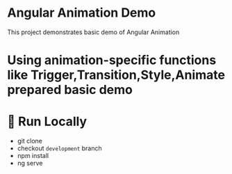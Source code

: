 # Angular Animation Demo
This project demonstrates basic demo of Angular Animation


# Using animation-specific functions like Trigger,Transition,Style,Animate prepared basic demo

# 🔧 Run Locally
- git clone <repo>
- checkout `development` branch
- npm install
- ng serve
